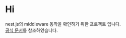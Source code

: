 # Hi

nest.js의 middleware 동작을 확인하기 위한 프로젝트 입니다.  
[공식 문서](https://docs.nestjs.com/middleware)를 참조하였습니다.
